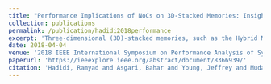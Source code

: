 ```yaml
---
title: "Performance Implications of NoCs on 3D-Stacked Memories: Insights from the Hybrid Memory Cube"
collection: publications
permalink: /publication/hadidi2018performance
excerpt: 'Three-dimensional (3D)-stacked memories, such as the Hybrid Memory Cube (HMC), provide a promising solution for overcoming the bandwidth wall between processors and memory by integrating memory and logic dies in a single stack. Such memories also utilize a network-on-chip (NoC) to connect their internal structural elements and to enable scalability. This novel usage of NoCs enables numerous benefits such as high bandwidth and memory-level parallelism and creates future possibilities for efficient processing-in-memory techniques. However, the implications of such NoC integration on the performance characteristics of 3D-stacked memories in terms of memory access latency and bandwidth have not been fully explored. This paper addresses this knowledge gap (i) by characterizing an HMC prototype using Micron's AC-510 accelerator board and by revealing its access latency and bandwidth behaviors; and (ii) by investigating the implications of such behaviors on system- and software-level designs. Compared to traditional DDR-based memories, our examinations reveal the performance impacts of NoCs for current and future 3D-stacked memories and demonstrate how the packet-based protocol, internal queuing characteristics, traffic conditions, and other unique features of the HMC affects the performance of applications.'
date: 2018-04-04
venue: '2018 IEEE International Symposium on Performance Analysis of Systems and Software (ISPASS)'
paperurl: 'https://ieeexplore.ieee.org/abstract/document/8366939/'
citation: 'Hadidi, Ramyad and Asgari, Bahar and Young, Jeffrey and Mudassar, Burhan Ahmad and Garg, Kartikay and Krishna, Tushar and Kim, Hyesoon (2018). &quot;Performance Implications of NoCs on 3D-Stacked Memories: Insights from the Hybrid Memory Cube&quot; <i>2018 IEEE International Symposium on Performance Analysis of Systems and Software (ISPASS)</i>.'
---
```


